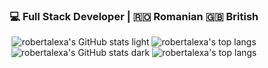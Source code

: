 <div align="center">
  <h3>💻 Full Stack Developer | 🇷🇴 Romanian 🇬🇧 British</h3>
</div>

<div align="center">

![robertalexa's GitHub stats light](https://github-readme-stats.vercel.app/api?username=robertalexa&count_private=true&hide_border=true&bg_color=0c1117&show_icons=true&theme=buefy#gh-light-mode-only) ![robertalexa's top langs](https://github-readme-stats.vercel.app/api/top-langs/?username=robertalexa&langs_count=8&hide_border=true&bg_color=0c1117&theme=buefy&layout=compact#gh-light-mode-only)
![robertalexa's GitHub stats dark](https://github-readme-stats.vercel.app/api?username=robertalexa&count_private=true&hide_border=true&bg_color=0c1117&show_icons=true&theme=city_lights#gh-dark-mode-only) ![robertalexa's top langs](https://github-readme-stats.vercel.app/api/top-langs/?username=robertalexa&langs_count=8&hide_border=true&bg_color=0c1117&theme=city_lights&layout=compact#gh-dark-mode-only)
 
</div>

<!--
**robertalexa/robertalexa** is a ✨ _special_ ✨ repository because its `README.md` (this file) appears on your GitHub profile.

Here are some ideas to get you started:

- 🔭 I’m currently working on ...
- 🌱 I’m currently learning ...
- 👯 I’m looking to collaborate on ...
- 🤔 I’m looking for help with ...
- 💬 Ask me about ...
- 📫 How to reach me: ...
- 😄 Pronouns: ...
- ⚡ Fun fact: ...
-->

